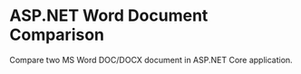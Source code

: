 # ASP.NET Word Document Comparison
Compare two MS Word DOC/DOCX document in ASP.NET Core application.
